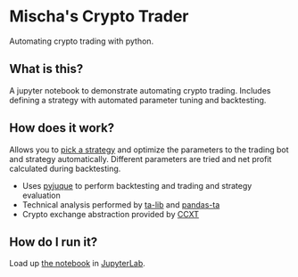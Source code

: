# Mischa's Crypto Trader
Automating crypto trading with python.

## What is this?
A jupyter notebook to demonstrate automating crypto trading. Includes defining a strategy with automated parameter tuning and backtesting.

## How does it work?
Allows you to [pick a strategy](https://github.com/twopirllc/pandas-ta/blob/main/examples/PandasTA_Strategy_Examples.ipynb) and optimize the parameters to the trading bot and strategy automatically. Different parameters are tried and net profit calculated during backtesting.

* Uses [pyjuque](https://github.com/tudorelu/pyjuque) to perform backtesting and trading and strategy evaluation
* Technical analysis performed by [ta-lib](https://www.ta-lib.org/) and [pandas-ta](https://github.com/twopirllc/pandas-ta/)
* Crypto exchange abstraction provided by [CCXT](https://ccxt.readthedocs.io/en/latest/)

## How do I run it?
Load up [the notebook](Yahoozee.ipnb) in [JupyterLab](https://jupyterlab.readthedocs.io/en/stable/).